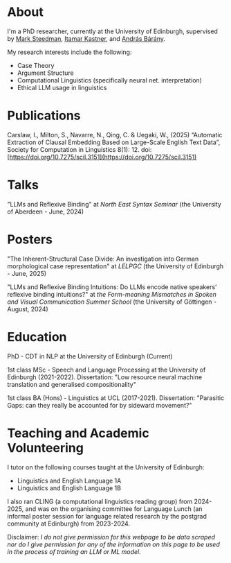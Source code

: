# About 

I'm a PhD researcher, currently at the University of Edinburgh, supervised by [Mark Steedman](https://homepages.inf.ed.ac.uk/steedman/), [Itamar Kastner](https://blogs.ed.ac.uk/itamar/), and [András Bárány](https://andras.barany.at). 

My research interests include the following: 
- Case Theory
- Argument Structure
- Computational Linguistics (specifically neural net. interpretation)
- Ethical LLM usage in linguistics


# Publications

Carslaw, I., Milton, S., Navarre, N., Qing, C. & Uegaki, W., (2025) “Automatic Extraction of Clausal Embedding Based on Large-Scale English Text Data”, Society for Computation in Linguistics 8(1): 12. doi: [https://doi.org/10.7275/scil.3151](https://doi.org/10.7275/scil.3151)

# Talks

"LLMs and Reflexive Binding" at _North East Syntax Seminar_ (the University of Aberdeen - June, 2024)

# Posters

"The Inherent-Structural Case Divide: An investigation into German morphological case representation" at _LELPGC_ (the University of Edinburgh - June, 2025)

"LLMs and Reflexive Binding Intuitions: Do LLMs encode native speakers’ reflexive binding intuitions?" at _the Form-meaning Mismatches in Spoken and Visual Communication Summer School_ (the University of Göttingen - August, 2024)

# Education

PhD - CDT in NLP at the University of Edinburgh (Current)

1st class MSc - Speech and Language Processing at the University of Edinburgh (2021-2022).
Dissertation: "Low resource neural machine translation and generalised compositionality" 

1st class BA (Hons) - Linguistics at UCL (2017-2021).
Dissertation: "Parasitic Gaps: can they really be accounted for by sideward movement?" 

# Teaching and Academic Volunteering 

I tutor on the following courses taught at the University of Edinburgh:

- Linguistics and English Language 1A
- Linguistics and English Language 1B

I also ran CLING (a computational linguistics reading group) from 2024-2025, and was on the organising committee for Language Lunch (an informal poster session for language related research by the postgrad community at Edinburgh) from 2023-2024.


Disclaimer: _I do not give permission for this webpage to be data scraped nor do I give permission for any of the information on this page to be used in the process of training an LLM or ML model._
